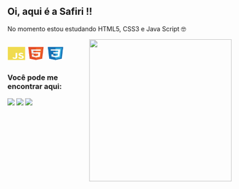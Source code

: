 
## Oi, aqui é a Safiri !!
No momento estou estudando HTML5, CSS3 e Java Script :nerd_face:

<img alt="" height="320" width="320" src="https://image.freepik.com/free-vector/custom-style-script-website-optimization-coding-software-development-female-programmer-cartoon-character-working-adding-javascript-css-code-vector-isolated-concept-metaphor-illustration_335657-2789.jpg" align="right" width="300">


 <div style="display: inline_block"><br>
  <img align="center" alt="Rafa-Js" height="30" width="40" src="https://raw.githubusercontent.com/devicons/devicon/master/icons/javascript/javascript-plain.svg">
    <img align="center" alt="Rafa-HTML" height="30" width="40" src="https://raw.githubusercontent.com/devicons/devicon/master/icons/html5/html5-original.svg">
  <img align="center" alt="Rafa-CSS" height="30" width="40" src="https://raw.githubusercontent.com/devicons/devicon/master/icons/css3/css3-original.svg">
  </div>
  
##
### Você pode me encontrar aqui:
<div> 
    <a href="https://instagram.com/safirimontano" target="_blank"><img src="https://img.shields.io/badge/-Instagram-%23E4405F?style=for-the-badge&logo=instagram&logoColor=white" target="_blank"></a>
 	  <a href = "mailto:safiridias@gmail.com"><img src="https://img.shields.io/badge/-Gmail-%23333?style=for-the-badge&logo=gmail&logoColor=white" target="_blank"></a>
  <a href="www.linkedin.com/in/safiri-montano" target="_blank"><img src="https://img.shields.io/badge/-LinkedIn-%230077B5?style=for-the-badge&logo=linkedin&logoColor=white" target="_blank"></a> 
 
  
</div>
